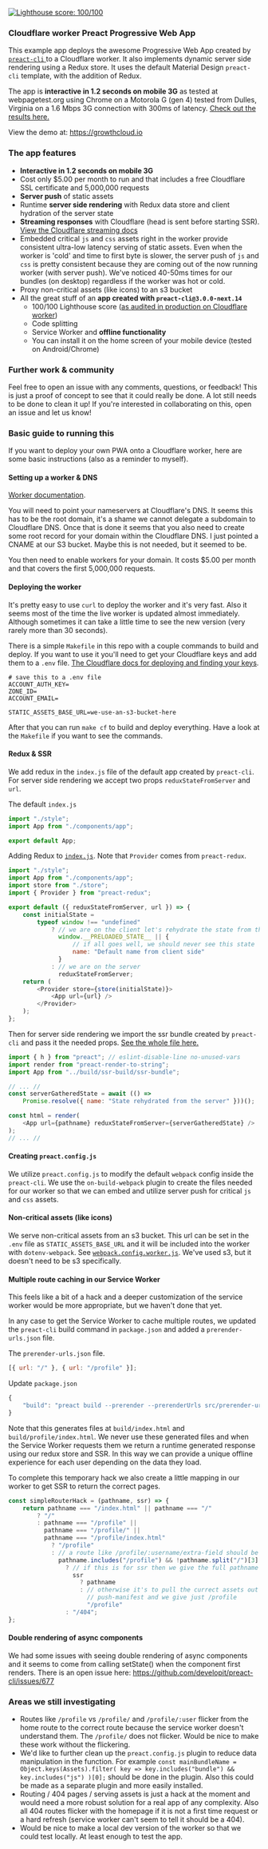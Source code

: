 [![Lighthouse score: 100/100](https://lighthouse-badge.appspot.com/?score=100)](https://www.webpagetest.org/lighthouse.php?test=181128_9K_916ea978dd63605aa04610aa64ec8f30&run=3)

### Cloudflare worker Preact Progressive Web App

This example app deploys the awesome Progressive Web App created by [`preact-cli` ](https://github.com/developit/preact-cli) to a Cloudflare worker. It also implements dynamic server side rendering using a Redux store. It uses the default Material Design `preact-cli` template, with the addition of Redux.

The app is **interactive in 1.2 seconds on mobile 3G** as tested at webpagetest.org using Chrome on a Motorola G (gen 4) tested from Dulles, Virginia on a 1.6 Mbps 3G connection with 300ms of latency. [Check out the results here.](https://www.webpagetest.org/lighthouse.php?test=181128_9K_916ea978dd63605aa04610aa64ec8f30&run=3)

View the demo at: https://growthcloud.io

### The app features

-   **Interactive in 1.2 seconds on mobile 3G**
-   Cost only $5.00 per month to run and that includes a free Cloudflare SSL certificate and 5,000,000 requests
-   **Server push** of static assets
-   Runtime **server side rendering** with Redux data store and client hydration of the server state
-   **Streaming responses** with Cloudflare (head is sent before starting SSR). [View the Cloudflare streaming docs](https://developers.cloudflare.com/workers/recipes/streaming-responses/)
-   Embedded critical `js` and `css` assets right in the worker provide consistent ultra-low latency serving of static assets. Even when the worker is 'cold' and time to first byte is slower, the server push of `js` and `css` is pretty consistent because they are coming out of the now running worker (with server push). We've noticed 40-50ms times for our bundles (on desktop) regardless if the worker was hot or cold.
-   Proxy non-critical assets (like icons) to an s3 bucket
-   All the great stuff of an **app created with `preact-cli@3.0.0-next.14`**
    -   100/100 Lighthouse score ([as audited in production on Cloudflare worker](https://www.webpagetest.org/lighthouse.php?test=181128_9K_916ea978dd63605aa04610aa64ec8f30&run=3))
    -   Code splitting
    -   Service Worker and **offline functionality**
    -   You can install it on the home screen of your mobile device (tested on Android/Chrome)

### Further work & community

Feel free to open an issue with any comments, questions, or feedback! This is just a proof of concept to see that it could really be done. A lot still needs to be done to clean it up! If you're interested in collaborating on this, open an issue and let us know!

### Basic guide to running this

If you want to deploy your own PWA onto a Cloudflare worker, here are some basic instructions (also as a reminder to myself).

#### Setting up a worker & DNS

[Worker documentation](https://developers.cloudflare.com/workers/).

You will need to point your nameservers at Cloudflare's DNS. It seems this has to be the root domain, it's a shame we cannot delegate a subdomain to Cloudflare DNS. Once that is done it seems that you also need to create some root record for your domain within the Cloudflare DNS. I just pointed a CNAME at our S3 bucket. Maybe this is not needed, but it seemed to be.

You then need to enable workers for your domain. It costs $5.00 per month and that covers the first 5,000,000 requests.

#### Deploying the worker

It's pretty easy to use `curl` to deploy the worker and it's very fast. Also it seems most of the time the live worker is updated almost immediately. Although sometimes it can take a little time to see the new version (very rarely more than 30 seconds).

There is a simple `Makefile` in this repo with a couple commands to build and deploy. If you want to use it you'll need to get your Cloudflare keys and add them to a `.env` file. [The Cloudflare docs for deploying and finding your keys](https://developers.cloudflare.com/workers/api/).

```
# save this to a .env file
ACCOUNT_AUTH_KEY=
ZONE_ID=
ACCOUNT_EMAIL=

STATIC_ASSETS_BASE_URL=we-use-an-s3-bucket-here
```

After that you can run `make cf` to build and deploy everything. Have a look at the `Makefile` if you want to see the commands.

#### Redux & SSR

We add redux in the `index.js` file of the default app created by `preact-cli`. For server side rendering we accept two props `reduxStateFromServer` and `url`.

The default `index.js`

```js
import "./style";
import App from "./components/app";

export default App;
```

Adding Redux to [`index.js`](src/index.js). Note that `Provider` comes from `preact-redux`.

```js
import "./style";
import App from "./components/app";
import store from "./store";
import { Provider } from "preact-redux";

export default ({ reduxStateFromServer, url }) => {
    const initialState =
        typeof window !== "undefined"
            ? // we are on the client let's rehydrate the state from the server, if available
              window.__PRELOADED_STATE__ || {
                  // if all goes well, we should never see this state
                  name: "Default name from client side"
              }
            : // we are on the server
              reduxStateFromServer;
    return (
        <Provider store={store(initialState)}>
            <App url={url} />
        </Provider>
    );
};
```

Then for server side rendering we import the ssr bundle created by `preact-cli` and pass it the needed props. [See the whole file here.](worker/ssr-render.js)

```js
import { h } from "preact"; // eslint-disable-line no-unused-vars
import render from "preact-render-to-string";
import App from "../build/ssr-build/ssr-bundle";

// ... //
const serverGatheredState = await (() =>
    Promise.resolve({ name: "State rehydrated from the server" }))();

const html = render(
    <App url={pathname} reduxStateFromServer={serverGatheredState} />
);
// ... //
```

#### Creating `preact.config.js`

We utilize `preact.config.js` to modify the default `webpack` config inside the `preact-cli`. We use the `on-build-webpack` plugin to create the files needed for our worker so that we can embed and utilize server push for critical `js` and `css` assets.

#### Non-critical assets (like icons)

We serve non-critical assets from an s3 bucket. This url can be set in the `.env` file as `STATIC_ASSETS_BASE_URL` and it will be included into the worker with `dotenv-webpack`. See [`webpack.config.worker.js`](webpack.config.worker.js). We've used s3, but it doesn't need to be s3 specifically.

#### Multiple route caching in our Service Worker

This feels like a bit of a hack and a deeper customization of the service worker would be more appropriate, but we haven't done that yet.

In any case to get the Service Worker to cache multiple routes, we updated the `preact-cli` build command in `package.json` and added a `prerender-urls.json` file.

The `prerender-urls.json` file.

```js
[{ url: "/" }, { url: "/profile" }];
```

Update `package.json`

```js
{
    "build": "preact build --prerender --prerenderUrls src/prerender-urls.json",
}
```

Note that this generates files at `build/index.html` and `build/profile/index.html`. We never use these generated files and when the Service Worker requests them we return a runtime generated response using our redux store and SSR. In this way we can provide a unique offline experience for each user depending on the data they load.

To complete this temporary hack we also create a little mapping in our worker to get SSR to return the correct pages.

```js
const simpleRouterHack = (pathname, ssr) => {
    return pathname === "/index.html" || pathname === "/"
        ? "/"
        : pathname === "/profile" ||
          pathname === "/profile/" ||
          pathname === "/profile/index.html"
            ? "/profile"
            : // a route like /profile/:username/extra-field should be a 404
              pathname.includes("/profile") && !pathname.split("/")[3]
                ? // if this is for ssr then we give the full pathname
                  ssr
                    ? pathname
                    : // otherwise it's to pull the currect assets out of our
                      // push-manifest and we give just /profile
                      "/profile"
                : "/404";
};
```

#### Double rendering of async components

We had some issues with seeing double rendering of async components and it seems to come from calling setState() when the component first renders. There is an open issue here: https://github.com/developit/preact-cli/issues/677

### Areas we still investigating

-   Routes like `/profile` vs `/profile/` and `/profile/:user` flicker from the home route to the correct route because the service worker doesn't understand them. The `/profile/` does not flicker. Would be nice to make these work without the flickering.
-   We'd like to further clean up the `preact.config.js` plugin to reduce data manipulation in the function. For example `const mainBundleName = Object.keys(Assets).filter( key => key.includes("bundle") && key.includes("js") )[0];` should be done in the plugin. Also this could be made as a separate plugin and more easily installed.
-   Routing / 404 pages / serving assets is just a hack at the moment and would need a more robust solution for a real app of any complexity. Also all 404 routes flicker with the homepage if it is not a first time request or a hard refresh (service worker can't seem to tell it should be a 404).
-   Would be nice to make a local dev version of the worker so that we could test locally. At least enough to test the app.
